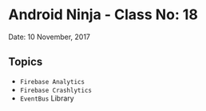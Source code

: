# Android Ninja - Class No: 18
Date: 10 November, 2017

## Topics ##
- `Firebase Analytics`
- `Firebase Crashlytics`
- `EventBus` Library